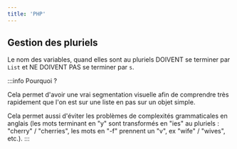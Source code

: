 ```yaml
---
title: 'PHP'
---
```



## Gestion des pluriels

Le nom des variables, quand elles sont au pluriels DOIVENT se terminer par `List` et NE DOIVENT PAS se terminer par `s`.

:::info Pourquoi ?

Cela permet d'avoir une vrai segmentation visuelle afin de comprendre très rapidement que l'on est sur une liste en pas sur un objet simple.

Cela permet aussi d'éviter les problèmes de complexités grammaticales en anglais (les mots terminant en "y" sont transformés en "ies" au pluriels : "cherry" / "cherries", les mots en "-f" prennent un "v", ex "wife" / "wives", etc.).
:::
